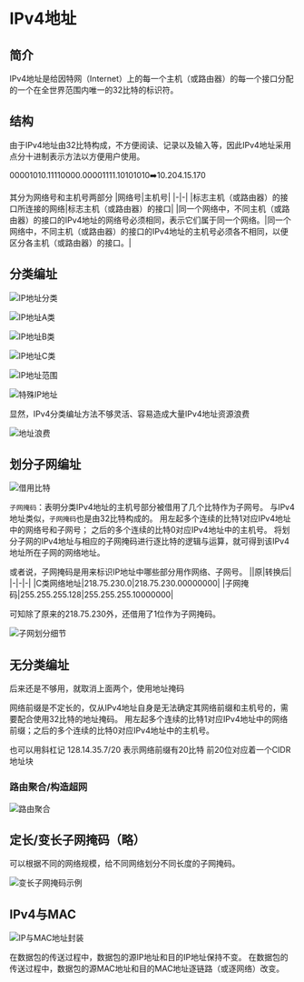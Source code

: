 # IPv4地址

## 简介

IPv4地址是给因特网（Internet）上的每一个主机（或路由器）的每一个接口分配的一个在全世界范围内唯一的32比特的标识符。

## 结构

由于IPv4地址由32比特构成，不方便阅读、记录以及输入等，因此IPv4地址采用点分十进制表示方法以方便用户使用。

00001010.11110000.00001111.10101010:arrow_right:10.204.15.170

其分为网络号和主机号两部分
|网络号|主机号|
|-|-|
|标志主机（或路由器）的接口所连接的网络|标志主机（或路由器）的接口|
|同一个网络中，不同主机（或路由器）的接口的IPv4地址的网络号必须相同，表示它们属于同一个网络。|同一个网络中，不同主机（或路由器）的接口的IPv4地址的主机号必须各不相同，以便区分各主机（或路由器）的接口。|

## 分类编址

![IP地址分类](../图片/IP-IPv4地址-IP地址分类.png)

![IP地址A类](../图片/IP-IPv4地址-A类.png)

![IP地址B类](../图片/IP-IPv4地址-B类.png)

![IP地址C类](../图片/IP-IPv4地址-C类.png)

![IP地址范围](../图片/IP-IPv4地址-IP地址范围.png)

![特殊IP地址](../图片/IP-IPv4地址-特殊.png)

显然，IPv4分类编址方法不够灵活、容易造成大量IPv4地址资源浪费

![地址浪费](../图片/IP-IPv4地址-地址浪费.png)

## 划分子网编址

![借用比特](../图片/IP-IPv4地址-借用比特.png)

`子网掩码`：表明分类IPv4地址的主机号部分被借用了几个比特作为子网号。
与IPv4地址类似，`子网掩码`也是由32比特构成的。
用左起多个连续的比特1对应IPv4地址中的网络号和子网号；
之后的多个连续的比特0对应IPv4地址中的主机号。
将划分子网的IPv4地址与相应的子网掩码进行逐比特的逻辑与运算，就可得到该IPv4地址所在子网的网络地址。

或者说，子网掩码是用来标识IP地址中哪些部分用作网络、子网号。
||原|转换后|
|-|-|-|
|C类网络地址|218.75.230.0|218.75.230.00000000|
|子网掩码|255.255.255.128|255.255.255.10000000|

可知除了原来的218.75.230外，还借用了1位作为子网掩码。

![子网划分细节](../图片/IP-IPv4地址-子网划分细节.png)

## 无分类编址

后来还是不够用，就取消上面两个，使用地址掩码

网络前缀是不定长的，仅从IPv4地址自身是无法确定其网络前缀和主机号的，需要配合使用32比特的地址掩码。
用左起多个连续的比特1对应IPv4地址中的网络前缀；之后的多个连续的比特0对应IPv4地址中的主机号。

也可以用斜杠记
128.14.35.7/20 表示网络前缀有20比特
前20位对应着一个CIDR地址块

### 路由聚合/构造超网

![路由聚合](../图片/IP-IPv4地址-路由聚合.png)

## 定长/变长子网掩码（略）

可以根据不同的网络规模，给不同网络划分不同长度的子网掩码。

![变长子网掩码示例](../图片/IP-IPv4地址-变长子网掩码示例.png)

## IPv4与MAC

![IP与MAC地址封装](../图片/IP-IPv4地址-IP与MAC地址封装.png)

在数据包的传送过程中，数据包的源IP地址和目的IP地址保持不变。
在数据包的传送过程中，数据包的源MAC地址和目的MAC地址逐链路（或逐网络）改变。
